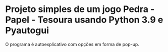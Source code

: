 # Projeto simples de um jogo Pedra - Papel - Tesoura usando Python 3.9 e Pyautogui

O programa é autoexplicativo com opções em forma de pop-up.
